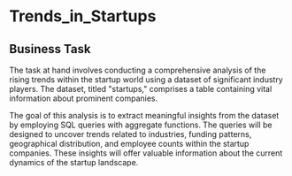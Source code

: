# Trends_in_Startups
## Business Task
The task at hand involves conducting a comprehensive analysis of the rising trends within the startup world using a dataset of significant industry players. The dataset, titled "startups," comprises a table containing vital information about prominent companies.

The goal of this analysis is to extract meaningful insights from the dataset by employing SQL queries with aggregate functions. The queries will be designed to uncover trends related to industries, funding patterns, geographical distribution, and employee counts within the startup companies. These insights will offer valuable information about the current dynamics of the startup landscape.
